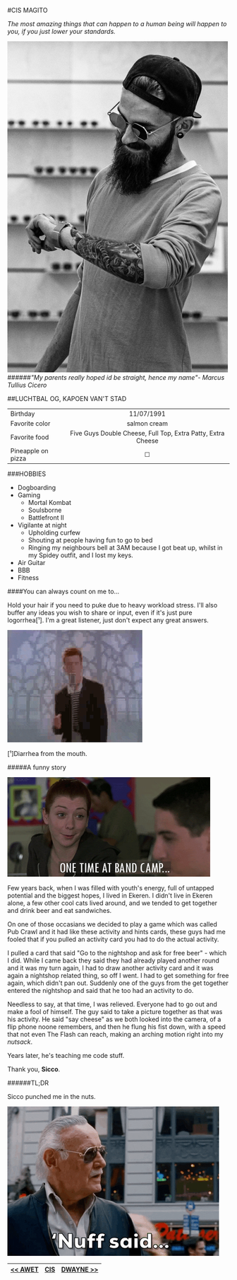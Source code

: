 #CIS MAGITO

*The most amazing things that can happen to a human being will happen to you, if you just lower your standards.*

![image](https://raw.githubusercontent.com/Beardificent/markdown-challenge/master/cis.png)
######*"My parents really hoped id be straight, hence my name"- Marcus Tullius Cicero*
       
##LUCHTBAL OG, KAPOEN VAN'T STAD

| | |
|    :---   |    :----:   |
| Birthday | 11/07/1991|
| Favorite color | salmon cream |
| Favorite food | Five Guys Double Cheese, Full Top, Extra Patty, Extra Cheese |
| Pineapple on pizza | &#9744; |

 ###HOBBIES

- Dogboarding
- Gaming
    -  Mortal Kombat
    -  Soulsborne
    -  Battlefront II
-  Vigilante at night
    -  Upholding curfew
    -  Shouting at people having fun to go to bed
    -  Ringing my neighbours bell at 3AM because I got beat up, whilst in my Spidey outfit, and I lost my keys.
-  Air Guitar
-  BBB
-  Fitness



####You can always count on me to...

Hold your hair if you need to puke due to heavy workload stress.
I'll also buffer any ideas you wish to share or input, even if it's just pure logorrhea[¹].
I'm a great listener, just don't expect any great answers.

![Alt Text](https://raw.githubusercontent.com/Beardificent/markdown-challenge/master/giphy.gif)


[¹]Diarrhea from the mouth.


#####A funny story

![Alt Text](https://raw.githubusercontent.com/Beardificent/markdown-challenge/master/giphy-downsized.gif)

Few years back, when I was filled with youth's energy, full of untapped potential and the biggest hopes, I lived in Ekeren.
I didn't live in Ekeren alone, a few other cool cats lived around, and we tended to get together and drink beer and eat sandwiches.

On one of those occasians we decided to play a game which was called Pub Crawl and it had like these activity and hints cards,
these guys had me fooled that if you pulled an activity card you had to do the actual activity. 

I pulled a card that said "Go to the nightshop and ask for free beer" - which I did. While I came back they said they had already
played another round and it was my turn again, I had to draw another activity card and it was again a nightshop related thing, so off I went.
I had to get something for free again, which didn't pan out. Suddenly one of the guys from the get together entered the nightshop and said that he too had an activity to do.

Needless to say, at that time, I was relieved. Everyone had to go out and make a fool of himself. The guy said to take a picture together as that was his activity.
He said "say cheese" as we both looked into the camera, of a flip phone noone remembers, and then he flung his fist down, 
with a speed that not even The Flash can reach, making an arching motion right into my _nutsack_.

Years later, he's teaching me code stuff.

Thank you, **Sicco**.

######TL;DR

Sicco punched me in the nuts.

 ![Alt Text](https://raw.githubusercontent.com/Beardificent/markdown-challenge/master/nuffsaid.gif)





|[<<  AWET                                    ](https://github.com/awet100/markdown-challenges)     | [                                                      CIS                                                      ](https://github.com/Beardificent/markdown-challenge) |  [                                    DWAYNE >>](https://github.com/dwaynebok/markdown)
|:----:|:----:|:----:|



